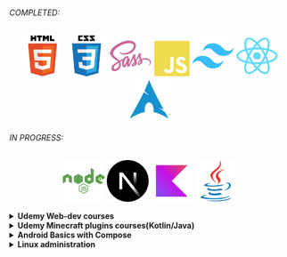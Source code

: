 ###### COMPLETED:

<p align="CENTER">
  <img
    src="https://raw.githubusercontent.com/devicons/devicon/master/icons/html5/html5-original-wordmark.svg"
    alt="html5"
    width="75"
    height="75"
  />
  <img
    src="https://raw.githubusercontent.com/devicons/devicon/master/icons/css3/css3-original-wordmark.svg"
    alt="css3"
    width="75"
    height="75"
  />
  <img
    src="https://raw.githubusercontent.com/devicons/devicon/6910f0503efdd315c8f9b858234310c06e04d9c0/icons/sass/sass-original.svg"
    alt="sass"
    width="75"
    height="75"
  />
  <img
    src="https://raw.githubusercontent.com/devicons/devicon/master/icons/javascript/javascript-plain.svg"
    alt="javascript"
    width="65"
    height="65"
  />
  <img
    src="https://raw.githubusercontent.com/devicons/devicon/6910f0503efdd315c8f9b858234310c06e04d9c0/icons/tailwindcss/tailwindcss-original.svg"
    alt="tailwind"
    width="75"
    height="75"
  />
  <img
    src="https://raw.githubusercontent.com/devicons/devicon/6910f0503efdd315c8f9b858234310c06e04d9c0/icons/react/react-original.svg"
    alt="react"
    width="75"
    height="75"
  />
  <img
    src="https://raw.githubusercontent.com/devicons/devicon/6910f0503efdd315c8f9b858234310c06e04d9c0/icons/archlinux/archlinux-original.svg"
    alt="archlinux"
    width="75"
    height="75"
  />
</p>

###### IN PROGRESS:

<p align="CENTER">
  <img
    src="https://raw.githubusercontent.com/devicons/devicon/6910f0503efdd315c8f9b858234310c06e04d9c0/icons/nodejs/nodejs-plain-wordmark.svg"
    alt="nodejs"
    width="75"
    height="75"
  />
  <img
    src="https://raw.githubusercontent.com/devicons/devicon/6910f0503efdd315c8f9b858234310c06e04d9c0/icons/nextjs/nextjs-original.svg"
    alt="nextjs"
    width="75"
    height="75"
  />
  <img
    src="https://raw.githubusercontent.com/devicons/devicon/6910f0503efdd315c8f9b858234310c06e04d9c0/icons/kotlin/kotlin-original.svg"
    alt="kotlin"
    width="75"
    height="75"
  />
  <img
    src="https://raw.githubusercontent.com/devicons/devicon/6910f0503efdd315c8f9b858234310c06e04d9c0/icons/java/java-original.svg"
    alt="java"
    width="75"
    height="75"
  />
</p>

<details>
  <summary><b>Udemy Web-dev courses</b></summary>

  ##### [Build Responsive Real-World Websites with HTML and CSS](https://www.udemy.com/course/design-and-develop-a-killer-website-with-html5-and-css3/)
  ##### [The Complete JavaScript Course 2024: From Zero to Expert!](https://www.udemy.com/course/the-complete-javascript-course/) 
  ##### [The Ultimate React Course 2024: React, Next.js, Redux & More](https://www.udemy.com/course/the-ultimate-react-course/)
  ##### [Advanced CSS and Sass: Flexbox, Grid, Animations and More!](https://www.udemy.com/course/advanced-css-and-sass/)
  ##### [Node.js, Express, MongoDB & More: The Complete Bootcamp](https://www.udemy.com/course/nodejs-express-mongodb-bootcamp/)
</details>

<details>
  <summary><b>Udemy Minecraft plugins courses(Kotlin/Java) </b></summary>

  ##### [Develop Minecraft Plugins](https://www.udemy.com/course/develop-minecraft-plugins-java-programming/?srsltid=AfmBOorwl7XYhXXuwAXJem6HyCdQNJjaDpTyOdwhwLqYX_xybT5YBph1)
 
</details>
<details>
  <summary><b>Android Basics with Compose</b></summary>

  ##### [Android Basics with Compose](https://developer.android.com/courses/android-basics-compose/course)
</details>

<details>
  <summary><b>Linux administration</b></summary>

  #### [Complete Linux Training Course to Get Your Dream IT Job 2025](https://www.udemy.com/course/complete-linux-training-course-to-get-your-dream-it-job/?srsltid=AfmBOoozX5GHg1H8BYo42hrcVrT2QLsYIkJuz6LXBJ46TrWWiS5LRuXo)
</details>
